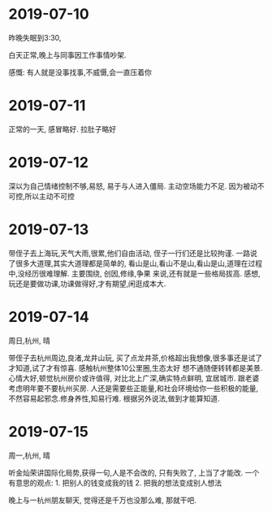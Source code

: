 # 2019-07-10

昨晚失眠到3:30, 

白天正常,晚上与同事因工作事情吵架.

感慨: 有人就是没事找事,不威慑,会一直压着你

# 2019-07-11

正常的一天, 感冒略好. 拉肚子略好

# 2019-07-12

深以为自己情绪控制不够,易怒, 易于与人进入僵局. 主动空场能力不足. 因为被动不可控,所以主动不可控

# 2019-07-13

带侄子去上海玩,天气大雨,很累,他们自由活动, 侄子一行们还是比较拘谨.
一路说了很多大道理,其实大道理都是简单的, 看山是山,看山不是山,看山是山,道理在过程中,没经历很难理解.
主要围绕, 创因,修缘,争果 来说,还有就是一些格局拔高.
感想,玩还是要做功课,功课做得好,才有期望,闲逛成本大.


# 2019-07-14

周日,杭州, 晴

带侄子去杭州周边,良渚,龙井山玩, 买了点龙井茶,价格超出我想像,很多事还是试了才知道,试了才有惊喜.
感触杭州整体10公里圈,生态太好
想不通随便转转都是美景. 心情大好,顿觉杭州房价或许值得,
对比北上广深,确实特点鲜明, 宜居城市.
跟老婆考虑明年要不要杭州买房.
人还是需要些正能量,和社会环境给你一些积极的能量,不然容易起邪念.修身养性,知易行难. 
根据另外说法,做到才能算知道.


# 2019-07-15

周一,杭州, 晴

听金灿荣讲国际化局势,获得一句,人是不会改的, 只有失败了, 上当了才能改.
一个有意思的观点: 1. 把别人的钱变成我的钱 2. 把我的想法变成别人想法

晚上与一杭州朋友聊天, 觉得还是千万也没那么难, 那就干吧. 

